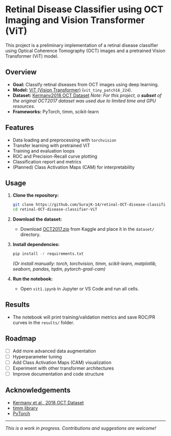 # Retinal Disease Classifier using OCT Imaging and Vision Transformer (ViT)

This project is a preliminary implementation of a retinal disease classifier using Optical Coherence Tomography (OCT) images and a pretrained Vision Transformer (ViT) model.

## Overview

- **Goal:** Classify retinal diseases from OCT images using deep learning.
- **Model:** [ViT (Vision Transformer)](https://huggingface.co/docs/transformers/model_doc/vit?usage=Pipeline) (`vit_tiny_patch16_224`).
- **Dataset:** [Kermany2018 OCT Dataset](https://www.kaggle.com/datasets/paultimothymooney/kermany2018)
*Note: For this project, a **subset** of the original OCT2017 dataset was used due to limited time and GPU resources.*
- **Frameworks:** PyTorch, timm, scikit-learn

## Features

- Data loading and preprocessing with `torchvision`
- Transfer learning with pretrained ViT
- Training and evaluation loops
- ROC and Precision-Recall curve plotting
- Classification report and metrics
- (Planned) Class Activation Maps (CAM) for interpretability

## Usage

1. **Clone the repository:**
    ```bash
    git clone https://github.com/SurajK-14/retinal-OCT-disease-classifier-ViT.git
    cd retinal-OCT-disease-classifier-ViT
    ```

2. **Download the dataset:**
    - Download [OCT2017.zip](https://www.kaggle.com/datasets/paultimothymooney/kermany2018) from Kaggle and place it in the `dataset/` directory.

3. **Install dependencies:**
    ```bash
    pip install -r requirements.txt
    ```
    *(Or install manually: torch, torchvision, timm, scikit-learn, matplotlib, seaborn, pandas, tqdm, pytorch-grad-cam)*

4. **Run the notebook:**
    - Open `vit1.ipynb` in Jupyter or VS Code and run all cells.

## Results

- The notebook will print training/validation metrics and save ROC/PR curves in the `results/` folder.

## Roadmap

- [ ] Add more advanced data augmentation
- [ ] Hyperparameter tuning
- [ ] Add Class Activation Maps (CAM) visualization
- [ ] Experiment with other transformer architectures
- [ ] Improve documentation and code structure

## Acknowledgements

- [Kermany et al., 2018 OCT Dataset](https://www.kaggle.com/datasets/paultimothymooney/kermany2018)
- [timm library](https://github.com/huggingface/pytorch-image-models)
- [PyTorch](https://pytorch.org/)

---

*This is a work in progress. Contributions and suggestions are welcome!*